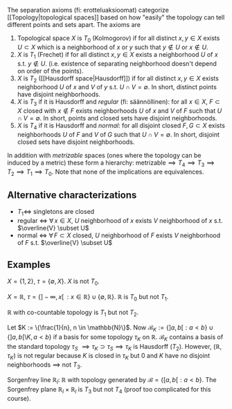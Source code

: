 The separation axioms (fi: erotteluaksioomat) categorize [[Topology|topological spaces]]
based on how "easily" the topology can tell different points and sets apart.
The axioms are
1. Topological space $X$ is $T_0$ (Kolmogorov)
  if for all distinct $x,y \in X$ exists $U \subset X$
  which is a neighborhood of $x$ or $y$ such that $y \notin U$ or $x \notin U$.
2. $X$ is $T_1$ (Frechet)
  if for all distinct $x,y \in X$ exists a neighborhood $U$ of $x$ s.t. $y \notin U$.
  (i.e. existence of separating neighborhood doesn't depend on order of the points).
3. $X$ is $T_2$ ([[Hausdorff space|Hausdorff]])
  if for all distinct $x,y \in X$ exists neighborhood $U$ of $x$ and $V$ of $y$ s.t. $U \cap V = \emptyset$.
  In short, distinct points have disjoint neighborhoods.
4. $X$ is $T_3$ if it is Hausdorff and _regular_ (fi: säännöllinen):
  for all $x \in X$, $F \subset X$ closed with $x \notin F$
  exists neighborhoods $U$ of $x$ and $V$ of $F$ such that $U \cap V = \emptyset$.
  In short, points and closed sets have disjoint neighborhoods.
5. $X$ is $T_4$ if it is Hausdorff and _normal_:
  for all disjoint closed $F,G \subset X$
  exists neighborhoods $U$ of $F$ and $V$ of $G$ such that $U \cap V = \emptyset$.
  In short, disjoint closed sets have disjoint neighborhoods.

In addition with _metrizable_ spaces (ones where the topology can be induced by a metric)
these form a hierarchy:
$\text{metrizable} \implies T_4 \implies T_3 \implies T_2 \implies T_1 \implies T_0$.
Note that none of the implications are equivalences.

## Alternative characterizations

- $T_1 \iff$ singletons are closed
- regular $\iff$ $\forall\,x \in X$, $U$ neighborhood of $x$
  exists $V$ neighborhood of $x$ s.t. $\overline{V} \subset U$
- normal $\iff$ $\forall\,F \subset X$ closed, $U$ neighborhood of $F$
  exists $V$ neighborhood of $F$ s.t. $\overline{V} \subset U$

## Examples

$X = \{1,2\}$, $\tau = \{\emptyset, X\}$. $X$ is not $T_0$.

$X = \mathbb{R}$, $\tau = \{]-\infty, x[\, : x \in \mathbb{R}\} \cup \{\emptyset, \mathbb{R}\}$.
$\mathbb{R}$ is $T_0$ but not $T_1$.

$\mathbb{R}$ with co-countable topology is $T_1$ but not $T_2$.

Let $K := \{\frac{1}{n}, n \in \mathbb{N}\}$.
Now $\mathcal{B}_K := \{]a, b[ : a < b\} \cup \{]a, b[ \setminus K, a < b\}$
if a basis for some topology $\tau_K$ on $\mathbb{R}$.
$\mathcal{B}_K$ contains a basis of the standard topology $\tau_S$
$\implies \tau_K \supset \tau_S \implies \tau_K$ is Hausdorff ($T_2$).
However, $(\mathbb{R}, \tau_K)$ is not regular
because $K$ is closed in $\tau_K$ but $0$ and $K$ have no disjoint neighborhoods
$\implies$ not $T_3$.

Sorgenfrey line $\mathbb{R}_l$: $\mathbb{R}$ with topology generated by $\mathcal{B} = \{[a, b[ : a < b\}$.
The Sorgenfrey plane $\mathbb{R}_l \times \mathbb{R}_l$ is $T_3$ but not $T_4$
(proof too complicated for this course).
